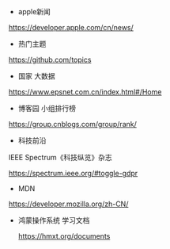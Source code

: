 + apple新闻

​		https://developer.apple.com/cn/news/

+ 热门主题

​		https://github.com/topics

+ 国家 大数据

​		https://www.epsnet.com.cn/index.html#/Home

+ 博客园 小组排行榜

​		https://group.cnblogs.com/group/rank/

+ 科技前沿

​		IEEE Spectrum《科技纵览》杂志

​		https://spectrum.ieee.org/#toggle-gdpr

+ MDN

​		https://developer.mozilla.org/zh-CN/

+ 鸿蒙操作系统 学习文档

  https://hmxt.org/documents